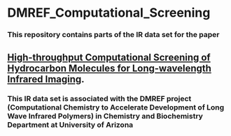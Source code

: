 # DMREF_Computational_Screening

### This repository contains parts of the IR data set for the paper 

## [High-throughput Computational Screening of Hydrocarbon Molecules for Long-wavelength Infrared Imaging](https://doi.org/10.1021/acsmaterialslett.4c01037).

### This IR data set is associated with the DMREF project (Computational Chemistry to Accelerate Development of Long Wave Infrared Polymers) in Chemistry and Biochemistry Department at University of Arizona


